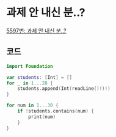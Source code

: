 # 과제 안 내신 분..?

[5597번: 과제 안 내신 분..?](https://www.acmicpc.net/problem/5597)

## 코드

```swift
import Foundation

var students: [Int] = []
for _ in 1...28 {
    students.append(Int(readLine()!)!)
}

for num in 1...30 {
    if !students.contains(num) {
        print(num)
    }
}
```